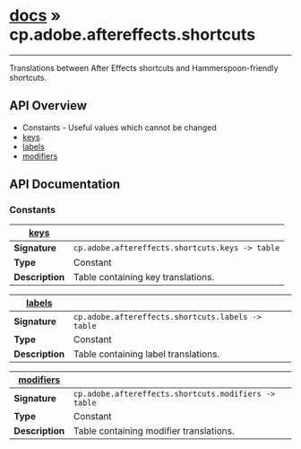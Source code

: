# [docs](index.md) » cp.adobe.aftereffects.shortcuts
---

Translations between After Effects shortcuts and Hammerspoon-friendly shortcuts.

## API Overview
* Constants - Useful values which cannot be changed
 * [keys](#keys)
 * [labels](#labels)
 * [modifiers](#modifiers)

## API Documentation

### Constants

| [keys](#keys)         |                                                                                     |
| --------------------------------------------|-------------------------------------------------------------------------------------|
| **Signature**                               | `cp.adobe.aftereffects.shortcuts.keys -> table`                                                                    |
| **Type**                                    | Constant                                                                     |
| **Description**                             | Table containing key translations.                                                                     |

| [labels](#labels)         |                                                                                     |
| --------------------------------------------|-------------------------------------------------------------------------------------|
| **Signature**                               | `cp.adobe.aftereffects.shortcuts.labels -> table`                                                                    |
| **Type**                                    | Constant                                                                     |
| **Description**                             | Table containing label translations.                                                                     |

| [modifiers](#modifiers)         |                                                                                     |
| --------------------------------------------|-------------------------------------------------------------------------------------|
| **Signature**                               | `cp.adobe.aftereffects.shortcuts.modifiers -> table`                                                                    |
| **Type**                                    | Constant                                                                     |
| **Description**                             | Table containing modifier translations.                                                                     |


